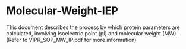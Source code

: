 # Molecular-Weight-IEP

This document describes the process by which protein parameters are calculated, involving isoelectric point (pI) and molecular weight (MW). (Refer to VIPR_SOP_MW_IP.pdf for more information)
